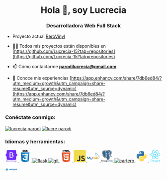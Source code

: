 <h1 align="center">Hola 👋, soy Lucrecia</h1>
<h3 align="center">Desarrolladora Web Full Stack</h3>

- Proyecto actual [ReroVinyl](https://github.com/Lucrecia-15/RetroVinyl__finalProject)

- 👨‍💻 Todos mis proyectos están disponibles en [https://github.com/Lucrecia-15?tab=repositories](https://github.com/Lucrecia-15?tab=repositories)

- 📫 Cómo contactarme **parodilucrecia@gmail.com**

- 📄 Conoce mis experiencias [https://app.enhancv.com/share/7db6ed84/?utm_medium=growth&utm_campaign=share-resume&utm_source=dynamic](https://app.enhancv.com/share/7db6ed84/?utm_medium=growth&utm_campaign=share-resume&utm_source=dynamic)

<h3 align="left">Conéctate conmigo:</h3>
<p align="left">
<a href="www.linkedin.com/in/lucrecia-parodi" target="blank"><img align="center" src="https://raw.githubusercontent.com/rahuldkjain/github-profile-readme-generator/master/src/images/icons/Social/linked-in-alt.svg" alt="lucrecia parodi" height="30" width="40" /></a>
<a href="[https://www.instagram.com/lucreparodi?igsh=Zzc0MTNnMndlMGg5&utm_source=qr]" target="blank"><img align="center" src="https://www.instagram.com/lucreparodi?igsh=Zzc0MTNnMndlMGg5&utm_source=qr" alt="lucre parodi" height="30" width="40" /></a>
</p>

<h3 align="left">Idiomas y herramientas:</h3>
<p align="left"> <a href="https://getbootstrap.com" target="_blank" rel="noreferrer"> <img src="https://raw.githubusercontent.com/devicons/devicon/master/icons/bootstrap/bootstrap-plain-wordmark.svg" alt="bootstrap" width="40" height="40"/> </a> <a href="https://www.w3schools.com/css/" target="_blank" rel="noreferrer"> <img src="https://raw.githubusercontent.com/devicons/devicon/master/icons/css3/css3-original-wordmark.svg" alt="css3" width="40" height="40"/> </a> <a href="https://flask.palletsprojects.com/" target="_blank" rel="noreferrer"> <img src="https://www.vectorlogo.zone/logos/pocoo_flask/pocoo_flask-icon.svg" alt="flask" width="40" height="40"/> </a> <a href="https://git-scm.com/" target="_blank" rel="noreferrer"> <img src="https://www.vectorlogo.zone/logos/git-scm/git-scm-icon.svg" alt="git" width="40" height="40"/> </a> <a href="https://www.w3.org/html/" target="_blank" rel="noreferrer"> <img src="https://raw.githubusercontent.com/devicons/devicon/master/icons/html5/html5-original-wordmark.svg" alt="html5" width="40" height="40"/> </a> <a href="https://developer.mozilla.org/en-US/docs/Web/JavaScript" target="_blank" rel="noreferrer"> <img src="https://raw.githubusercontent.com/devicons/devicon/master/icons/javascript/javascript-original.svg" alt="javascript" width="40" height="40"/> </a> <a href="https://www.mysql.com/" target="_blank" rel="noreferrer"> <img src="https://raw.githubusercontent.com/devicons/devicon/master/icons/mysql/mysql-original-wordmark.svg" alt="mysql" width="40" height="40"/> </a> <a href="https://www.postgresql.org" target="_blank" rel="noreferrer"> <img src="https://raw.githubusercontent.com/devicons/devicon/master/icons/postgresql/postgresql-original-wordmark.svg" alt="postgresql" width="40" height="40"/> </a> <a href="https://postman.com" target="_blank" rel="noreferrer"> <img src="https://www.vectorlogo.zone/logos/getpostman/getpostman-icon.SVG" alt="cartero" width="40" height="40"/> </a> <a href="https://www.python.org" objetivo="_blank" rel="noreferrer"> <img src="https://raw.githubusercontent.com/devicons/devicon/master/icons/python/python-original.svg" alt="python" width="40" height="40"/> </a> <a href="https://reactjs.org/" objetivo="_blank" rel="noreferrer"> <img src="https://raw.githubusercontent.com/devicons/devicon/master/icons/react/react-original-wordmark.svg" alt="react" width="40" height="40"/> </a> <a href="https://webpack.js.org" objetivo="_blank" rel="noreferrer"> <img src="https://raw.githubusercontent.com/devicons/devicon/d00d0969292a6569d45b06d3f350f463a0107b0d/icons/webpack/webpack-original-wordmark.svg" alt="webpack" width="40" height="40"/> </a> </p>
